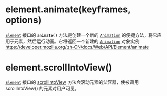 # element.animate(keyframes, options)
[`Element`](https://developer.mozilla.org/zh-CN/docs/Web/API/Element) 接口的 **`animate()`** 方法是创建一个新的 [`Animation`](https://developer.mozilla.org/zh-CN/docs/Web/API/Animation) 的便捷方法，将它应用于元素，然后运行动画。它将返回一个新建的 [`Animation`](https://developer.mozilla.org/zh-CN/docs/Web/API/Animation) 对象实例
https://developer.mozilla.org/zh-CN/docs/Web/API/Element/animate

# element.scrollIntoView()
[`Element`](https://developer.mozilla.org/zh-CN/docs/Web/API/Element) 接口的 [scrollIntoView](https://developer.mozilla.org/zh-CN/docs/Web/API/Element/scrollIntoView) 方法会滚动元素的父容器，使被调用 scrollIntoView() 的元素对用户可见。